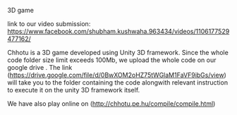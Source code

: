 3D game

link to our video submission: https://www.facebook.com/shubham.kushwaha.963434/videos/1106177529477162/ 	

Chhotu is a 3D game developed using Unity 3D framework. Since the whole code folder size limit exceeds 100Mb, we upload the whole code on our google drive . The link (https://drive.google.com/file/d/0BwXOM2oHZ75tWGlaM1FaVF9ibGs/view) will take you to the folder containing the code alongwith relevant instruction to execute it on the unity 3D framework itself.

We have also play online on (http://chhotu.pe.hu/compile/compile.html)
